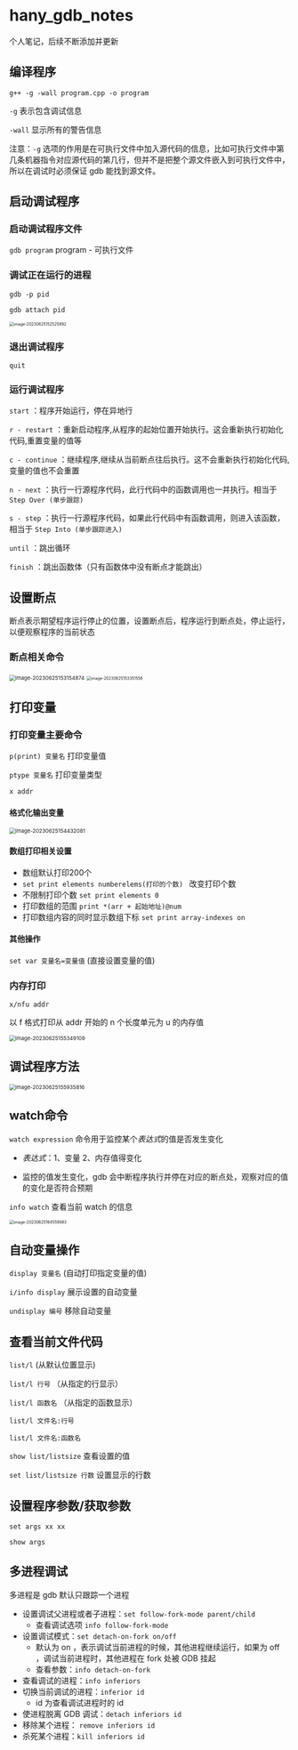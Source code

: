 # hany_gdb_notes

个人笔记，后续不断添加并更新

## 编译程序

`g++ -g -wall program.cpp -o program` 

`-g` 表示包含调试信息

`-wall`  显示所有的警告信息

注意：`-g` 选项的作用是在可执行文件中加入源代码的信息，比如可执行文件中第几条机器指令对应源代码的第几行，但并不是把整个源文件嵌入到可执行文件中，所以在调试时必须保证 gdb 能找到源文件。  

## 启动调试程序

### 启动调试程序文件

`gdb program`  program - 可执行文件

### 调试正在运行的进程

`gdb -p pid`

`gdb attach pid` 

<img src=".\README.assets\image-20230625152525892.png" alt="image-20230625152525892" style="zoom: 50%;" />

### 退出调试程序

`quit` 

### 运行调试程序

`start` ：程序开始运行，停在异地行

`r - restart`  ：重新启动程序,从程序的起始位置开始执行。这会重新执行初始化代码,重置变量的值等

`c - continue` ：继续程序,继续从当前断点往后执行。这不会重新执行初始化代码,变量的值也不会重置

`n - next` ：执行一行源程序代码，此行代码中的函数调用也一并执行。相当于 `Step Over (单步跟踪)` 

`s - step` ：执行一行源程序代码，如果此行代码中有函数调用，则进入该函数，相当于 `Step Into (单步跟踪进入)` 

`until` ：跳出循环

`finish` ：跳出函数体（只有函数体中没有断点才能跳出）

## 设置断点

断点表示期望程序运行停止的位置，设置断点后，程序运行到断点处，停止运行，以便观察程序的当前状态

### 断点相关命令

<img src=".\README.assets\image-20230625153154874.png" alt="image-20230625153154874" style="zoom:67%;" />

<img src=".\README.assets\image-20230625153351556.png" alt="image-20230625153351556" style="zoom: 50%;" />

## 打印变量

### 打印变量主要命令

`p(print) 变量名` 打印变量值

`ptype 变量名` 打印变量类型

`x addr` 

#### 格式化输出变量

<img src=".\README.assets\image-20230625154432081.png" alt="image-20230625154432081" style="zoom:67%;" />

#### 数组打印相关设置

- 数组默认打印200个
- `set print elements numberelems(打印的个数) ` 改变打印个数
- 不限制打印个数 `set print elements 0`
- 打印数组的范围 `print *(arr + 起始地址)@num` 
- 打印数组内容的同时显示数组下标 `set print array-indexes on` 

#### 其他操作

`set var 变量名=变量值` (直接设置变量的值)

### 内存打印

`x/nfu addr` 

以 f 格式打印从 addr 开始的 n 个长度单元为 u 的内存值

<img src=".\README.assets\image-20230625155349109.png" alt="image-20230625155349109" style="zoom:67%;" />

## 调试程序方法

<img src=".\README.assets\image-20230625155935816.png" alt="image-20230625155935816" style="zoom:67%;" />

## watch命令

`watch expression`  命令用于监控某个*表达式*的值是否发生变化

- *表达式*：1、变量  2、内存值得变化

- 监控的值发生变化，gdb 会中断程序执行并停在对应的断点处，观察对应的值的变化是否符合预期

`info watch` 查看当前 watch 的信息

<img src=".\README.assets\image-20230625164559883.png" alt="image-20230625164559883" style="zoom: 50%;" />

## 自动变量操作

`display 变量名` (自动打印指定变量的值)

`i/info display` 展示设置的自动变量

`undisplay 编号` 移除自动变量

## 查看当前文件代码

`list/l`  (从默认位置显示)

`list/l 行号`  （从指定的行显示）

`list/l 函数名` （从指定的函数显示）

`list/l 文件名:行号` 

`list/l 文件名:函数名` 

`show list/listsize`  查看设置的值

`set list/listsize 行数`  设置显示的行数

## 设置程序参数/获取参数

`set args xx xx` 

`show args`

## 多进程调试

多进程是 gdb 默认只跟踪一个进程

- 设置调试父进程或者子进程：`set follow-fork-mode parent/child` 
  - 查看调试选项 `info follow-fork-mode` 
- 设置调试模式：`set detach-on-fork on/off` 
  - 默认为 on ，表示调试当前进程的时候，其他进程继续运行，如果为 off ，调试当前进程时，其他进程在 fork 处被 GDB 挂起
  - 查看参数：`info detach-on-fork` 
- 查看调试的进程：`info inferiors` 
- 切换当前调试的进程：`inferior id`  
  - id 为查看调试进程时的 id
- 使进程脱离 GDB 调试：`detach inferiors id` 
- 移除某个进程： `remove inferiors id` 
- 杀死某个进程：`kill inferiors id`
